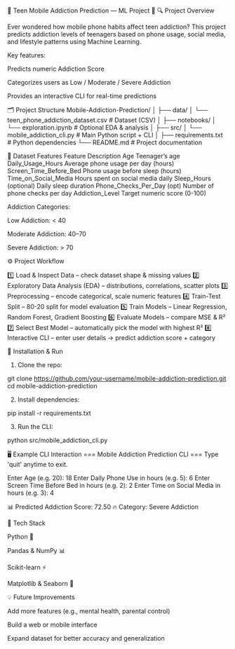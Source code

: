 📱 Teen Mobile Addiction Prediction — ML Project 🚀
🔍 Project Overview

Ever wondered how mobile phone habits affect teen addiction?
This project predicts addiction levels of teenagers based on phone usage, social media, and lifestyle patterns using Machine Learning.

Key features:

Predicts numeric Addiction Score

Categorizes users as Low / Moderate / Severe Addiction

Provides an interactive CLI for real-time predictions

🗂 Project Structure
Mobile-Addiction-Prediction/
│
├── data/
│   └── teen_phone_addiction_dataset.csv      # Dataset (CSV)
│
├── notebooks/
│   └── exploration.ipynb                     # Optional EDA & analysis
│
├── src/
│   └── mobile_addiction_cli.py              # Main Python script + CLI
│
├── requirements.txt                          # Python dependencies
└── README.md                                 # Project documentation

🧩 Dataset Features
Feature	Description
Age	Teenager’s age
Daily_Usage_Hours	Average phone usage per day (hours)
Screen_Time_Before_Bed	Phone usage before sleep (hours)
Time_on_Social_Media	Hours spent on social media daily
Sleep_Hours (optional)	Daily sleep duration
Phone_Checks_Per_Day (opt)	Number of phone checks per day
Addiction_Level	Target numeric score (0-100)

Addiction Categories:

Low Addiction: < 40

Moderate Addiction: 40–70

Severe Addiction: > 70

⚙️ Project Workflow

1️⃣ Load & Inspect Data – check dataset shape & missing values
2️⃣ Exploratory Data Analysis (EDA) – distributions, correlations, scatter plots
3️⃣ Preprocessing – encode categorical, scale numeric features
4️⃣ Train-Test Split – 80-20 split for model evaluation
5️⃣ Train Models – Linear Regression, Random Forest, Gradient Boosting
6️⃣ Evaluate Models – compare MSE & R²
7️⃣ Select Best Model – automatically pick the model with highest R²
8️⃣ Interactive CLI – enter user details → predict addiction score + category

🚀 Installation & Run

1. Clone the repo:

git clone https://github.com/your-username/mobile-addiction-prediction.git
cd mobile-addiction-prediction


2. Install dependencies:

pip install -r requirements.txt


3. Run the CLI:

python src/mobile_addiction_cli.py

🖥 Example CLI Interaction
=== Mobile Addiction Prediction CLI ===
Type 'quit' anytime to exit.

Enter Age (e.g. 20): 18
Enter Daily Phone Use in hours (e.g. 5): 6
Enter Screen Time Before Bed in hours (e.g. 2): 2
Enter Time on Social Media in hours (e.g. 3): 4

📊 Predicted Addiction Score: 72.50
🔥 Category: Severe Addiction

🧰 Tech Stack

Python 🐍

Pandas & NumPy 📊

Scikit-learn ⚡

Matplotlib & Seaborn 🎨

💡 Future Improvements

Add more features (e.g., mental health, parental control)

Build a web or mobile interface

Expand dataset for better accuracy and generalization
